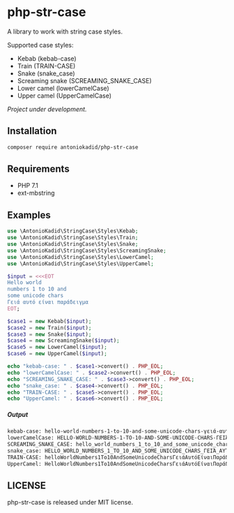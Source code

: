 # php-str-case
A library to work with string case styles.

Supported case styles:

- Kebab (kebab-case)
- Train (TRAIN-CASE)
- Snake (snake_case)
- Screaming snake (SCREAMING_SNAKE_CASE)
- Lower camel (lowerCamelCase)
- Upper camel (UpperCamelCase)

*Project under development.*

## Installation

```bash
composer require antoniokadid/php-str-case
```

## Requirements
* PHP 7.1
* ext-mbstring

## Examples

```php
use \AntonioKadid\StringCase\Styles\Kebab;
use \AntonioKadid\StringCase\Styles\Train;
use \AntonioKadid\StringCase\Styles\Snake;
use \AntonioKadid\StringCase\Styles\ScreamingSnake;
use \AntonioKadid\StringCase\Styles\LowerCamel;
use \AntonioKadid\StringCase\Styles\UpperCamel;

$input = <<<EOT
Hello world
numbers 1 to 10 and 
some unicode chars
Γειά αυτό είναι παράδειγμα
EOT;

$case1 = new Kebab($input);
$case2 = new Train($input);
$case3 = new Snake($input);
$case4 = new ScreamingSnake($input);
$case5 = new LowerCamel($input);
$case6 = new UpperCamel($input);

echo "kebab-case: " . $case1->convert() . PHP_EOL;
echo "lowerCamelCase: " . $case2->convert() . PHP_EOL;
echo "SCREAMING_SNAKE_CASE: " . $case3->convert() . PHP_EOL;
echo "snake_case: " . $case4->convert() . PHP_EOL;
echo "TRAIN-CASE: " . $case5->convert() . PHP_EOL;
echo "UpperCamel: " . $case6->convert() . PHP_EOL;
```
##### Output
```bash
kebab-case: hello-world-numbers-1-to-10-and-some-unicode-chars-γειά-αυτό-είναι-παράδειγμα
lowerCamelCase: HELLO-WORLD-NUMBERS-1-TO-10-AND-SOME-UNICODE-CHARS-ΓΕΙΆ-ΑΥΤΌ-ΕΊΝΑΙ-ΠΑΡΆΔΕΙΓΜΑ
SCREAMING_SNAKE_CASE: hello_world_numbers_1_to_10_and_some_unicode_chars_γειά_αυτό_είναι_παράδειγμα
snake_case: HELLO_WORLD_NUMBERS_1_TO_10_AND_SOME_UNICODE_CHARS_ΓΕΙΆ_ΑΥΤΌ_ΕΊΝΑΙ_ΠΑΡΆΔΕΙΓΜΑ
TRAIN-CASE: helloWorldNumbers1To10AndSomeUnicodeCharsΓειάΑυτόΕίναιΠαράδειγμα
UpperCamel: HelloWorldNumbers1To10AndSomeUnicodeCharsΓειάΑυτόΕίναιΠαράδειγμα
```

## LICENSE

php-str-case is released under MIT license.